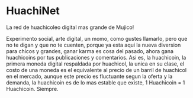 # HuachiNet
 La red de huachicoleo digital mas grande de Mujico!
 
 Experimento social, arte digital, un momo, como gustes llamarlo, pero que no te digan y que no te cuenten, porque ya esta aqui la nueva diversion para chicos y grandes, ganar karma es cosa del pasado, ahora gana huachicoins por tus publicaciones y comentarios. Asi es, la huachicoin, la primera moneda digital respaldada por huachicol, la unica en su clase, el costo de una moneda es el equivalente al precio de un barril de huachicol en el mercado, aunque este precio es fluctuante segun la oferta y la demanda, la huachicoin es de lo mas estable que existe, 1 Huachicoin = 1 Huachicoin. Siempre.
 
 
